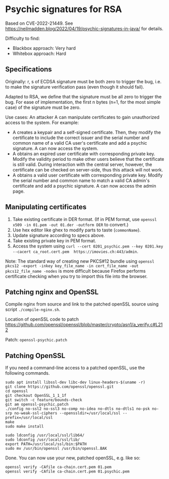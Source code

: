 # Psychic signatures for RSA
Based on CVE-2022-21449. See https://neilmadden.blog/2022/04/19/psychic-signatures-in-java/ for details.

Difficulty to find:
  * Blackbox approach: Very hard
  * Whitebox approach: Hard

## Specifications
Originally: r, s of ECDSA signature must be both zero to trigger the bug, i.e. to
make the signature verification pass (even though it should fail).

Adapted to RSA, we define that the signature must be all zero to trigger the bug.
For ease of implementation, the first n bytes (n=1, for the most simple case) of 
the signature must be zero.

Use cases: An attacker A can manipulate certificates to gain unauthorized access
to the system. For example: 
  * A creates a keypair and a self-signed certificate. Then, they modify the
    certificate to include the correct issuer and the serial number and common
    name of a valid CA user's certificate and add a psychic signature. A can now
    access the system.
  * A obtains an expired user certificate with corresponding private key. Modify
    the validity period to make other users believe that the certificate is still
    valid. During interaction with the central server, however, the certificate
    can be checked on server-side, thus this attack will not work.
  * A obtains a valid user certificate with corresponding private key. Modify the
    serial number and common name to match a valid CA admin's certificate and add
    a psychic signature. A can now access the admin page.

## Manipulating certificates
1. Take existing certificate in DER format.
   (If in PEM format, use `openssl x509 -in 01.pem -out 01.der -outform DER` to convert.)
2. Use hex editor like ghex to modify parts to taste (`commonName`).
3. Update signature according to specs above.
4. Take existing private key in PEM format.
5. Access the system using `curl --cert 0201_psychic.pem --key 0201.key --cacert ca_root.cert.pem  https://imovies.ch:443/admin`.

Note: The standard way of creating new PKCS#12 bundle using
`openssl pkcs12 -export -inkey key_file_name -in cert_file_name -out pkcs12_file_name -nodes` is more difficult because Firefox performs certificate checking when you try to import this file into the browser.

## Patching nginx and OpenSSL
Compile nginx from source and link to the patched openSSL source using script
`./compile-nginx.sh`.

Location of openSSL code to patch
https://github.com/openssl/openssl/blob/master/crypto/asn1/a_verify.c#L212

Patch: `openssl-psychic.patch`

## Patching OpenSSL
If you need a command-line access to a patched openSSL, use the following commands.

```
sudo apt install libssl-dev libc-dev linux-headers-$(uname -r)
git clone https://github.com/openssl/openssl.git
cd openssl
git checkout OpenSSL_1_1_1f
git switch -c feature/bounds-check
git am openssl-psychic.patch
./config no-ssl2 no-ssl3 no-comp no-idea no-dtls no-dtls1 no-psk no-srp no-weak-ssl-ciphers --openssldir=/usr/local/ssl --prefix=/usr/local/ssl
make
sudo make install

sudo ldconfig /usr/local/ssl/lib64/
sudo ldconfig /usr/local/ssl/lib/
export PATH=/usr/local/ssl/bin:$PATH
sudo mv /usr/bin/openssl /usr/bin/openssl.BAK
```

Done. You can now use your new, patched openSSL, e.g. like so:

```
openssl verify -CAfile ca-chain.cert.pem 01.pem
openssl verify -CAfile ca-chain.cert.pem 01.psychic.pem
```

